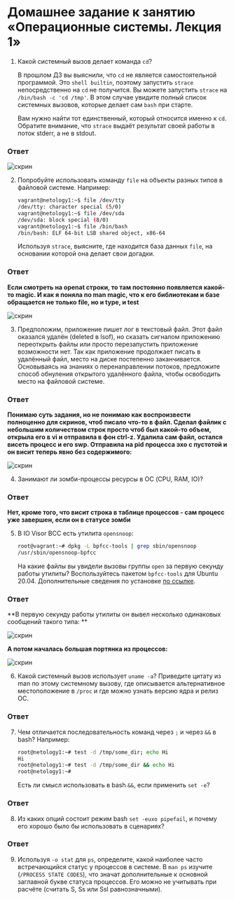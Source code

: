 # Домашнее задание к занятию «Операционные системы. Лекция 1»

1. Какой системный вызов делает команда `cd`? 

    В прошлом ДЗ вы выяснили, что `cd` не является самостоятельной  программой. Это `shell builtin`, поэтому запустить `strace` непосредственно на `cd` не получится. Вы можете запустить `strace` на `/bin/bash -c 'cd /tmp'`. В этом случае увидите полный список системных вызовов, которые делает сам `bash` при старте. 

    Вам нужно найти тот единственный, который относится именно к `cd`. Обратите внимание, что `strace` выдаёт результат своей работы в поток stderr, а не в stdout.

### Ответ

![скрин](https://github.com/Jlljully/devops_netology3/blob/main/Screenshot_10.png "strace cd")

2. Попробуйте использовать команду `file` на объекты разных типов в файловой системе. Например:

    ```bash
    vagrant@netology1:~$ file /dev/tty
    /dev/tty: character special (5/0)
    vagrant@netology1:~$ file /dev/sda
    /dev/sda: block special (8/0)
    vagrant@netology1:~$ file /bin/bash
    /bin/bash: ELF 64-bit LSB shared object, x86-64
    ```
    
    Используя `strace`, выясните, где находится база данных `file`, на основании которой она делает свои догадки.

### Ответ

**Если смотреть на openat строки, то там постоянно появляется какой-то magic. И как я поняла по man magic, что к его библиотекам и базе обращается не только file, но и type, и test**

![скрин](https://github.com/Jlljully/devops_netology3/blob/main/Screenshot_11.png "strace file")

3. Предположим, приложение пишет лог в текстовый файл. Этот файл оказался удалён (deleted в lsof), но сказать сигналом приложению переоткрыть файлы или просто перезапустить приложение возможности нет. Так как приложение продолжает писать в удалённый файл, место на диске постепенно заканчивается. Основываясь на знаниях о перенаправлении потоков, предложите способ обнуления открытого удалённого файла, чтобы освободить место на файловой системе.

### Ответ

**Понимаю суть задания, но не понимаю как воспроизвести полноценно для скринов, чтоб писало что-то в файл. Сделал файлик с небольшим количеством строк просто чтоб был какой-то объем, открыла его в vi и отправила в фон ctrl-z. Удалила сам файл, остался висеть процесс и его swp. Отправила на pid процесса эхо с пустотой и он висит теперь явно без содержимого:**

![скрин](https://github.com/Jlljully/devops_netology3/blob/main/Screenshot_14.png "to_delete")

4. Занимают ли зомби-процессы ресурсы в ОС (CPU, RAM, IO)?

### Ответ

**Нет, кроме того, что висит строка в таблице процессов - сам процесс уже завершен, если он в статусе зомби**

5. В IO Visor BCC есть утилита `opensnoop`:

    ```bash
    root@vagrant:~# dpkg -L bpfcc-tools | grep sbin/opensnoop
    /usr/sbin/opensnoop-bpfcc
    ```
    
    На какие файлы вы увидели вызовы группы `open` за первую секунду работы утилиты? Воспользуйтесь пакетом `bpfcc-tools` для Ubuntu 20.04. Дополнительные сведения по установке [по ссылке](https://github.com/iovisor/bcc/blob/master/INSTALL.md).

### Ответ

**В первую секунду работы утилиты он вывел несколько одинаковых сообщений такого типа: **

![скрин](https://github.com/Jlljully/devops_netology3/blob/main/Screenshot_15.png "snoop")

**А потом началась большая портянка из процессов:**

![скрин](https://github.com/Jlljully/devops_netology3/blob/main/Screenshot_16.png "snoop")

6. Какой системный вызов использует `uname -a`? Приведите цитату из man по этому системному вызову, где описывается альтернативное местоположение в `/proc` и где можно узнать версию ядра и релиз ОС.

### Ответ



7. Чем отличается последовательность команд через `;` и через `&&` в bash? Например:

    ```bash
    root@netology1:~# test -d /tmp/some_dir; echo Hi
    Hi
    root@netology1:~# test -d /tmp/some_dir && echo Hi
    root@netology1:~#
    ```
    
    Есть ли смысл использовать в bash `&&`, если применить `set -e`?

### Ответ



8. Из каких опций состоит режим bash `set -euxo pipefail`, и почему его хорошо было бы использовать в сценариях?

### Ответ



9. Используя `-o stat` для `ps`, определите, какой наиболее часто встречающийся статус у процессов в системе. В `man ps` изучите (`/PROCESS STATE CODES`), что значат дополнительные к основной заглавной букве статуса процессов. Его можно не учитывать при расчёте (считать S, Ss или Ssl равнозначными).

